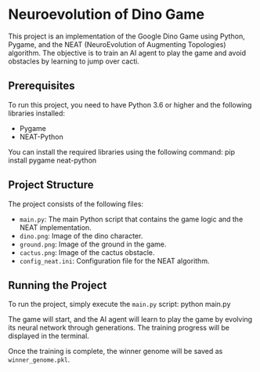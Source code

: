 # Neuroevolution of Dino Game

This project is an implementation of the Google Dino Game using Python, Pygame, and the NEAT (NeuroEvolution of Augmenting Topologies) algorithm. The objective is to train an AI agent to play the game and avoid obstacles by learning to jump over cacti.

## Prerequisites

To run this project, you need to have Python 3.6 or higher and the following libraries installed:

- Pygame
- NEAT-Python

You can install the required libraries using the following command:
pip install pygame neat-python


## Project Structure

The project consists of the following files:

- `main.py`: The main Python script that contains the game logic and the NEAT implementation.
- `dino.png`: Image of the dino character.
- `ground.png`: Image of the ground in the game.
- `cactus.png`: Image of the cactus obstacle.
- `config_neat.ini`: Configuration file for the NEAT algorithm.

## Running the Project

To run the project, simply execute the `main.py` script:
python main.py


The game will start, and the AI agent will learn to play the game by evolving its neural network through generations. The training progress will be displayed in the terminal.

Once the training is complete, the winner genome will be saved as `winner_genome.pkl`.
